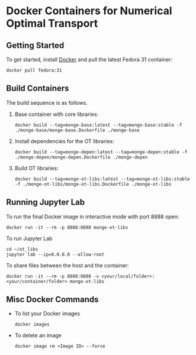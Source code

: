 # Docker Containers for Numerical Optimal Transport

## Getting Started

To get started, install [Docker](https://docs.docker.com/install/) and pull the latest Fedora 31 container:

```{bash}
docker pull fedora:31
```

## Build Containers

The build sequence is as follows.

1. Base container with core libraries:
    ```{bash}
    docker build --tag=monge-base:latest --tag=monge-base:stable -f ./monge-base/monge-base.Dockerfile ./monge-base
    ```
2. Install dependencies for the OT libraries:
    ```{bash}
    docker build --tag=monge-depen:latest --tag=monge-depen:stable -f ./monge-depen/monge-depen.Dockerfile ./monge-depen
    ```
3. Build OT libraries:
    ```{bash}
    docker build --tag=monge-ot-libs:latest --tag=monge-ot-libs:stable -f ./monge-ot-libs/monge-ot-libs.Dockerfile ./monge-ot-libs
    ```

## Running Jupyter Lab

To run the final Docker image in interactive mode with port 8888 open:
```{bash}
docker run -it --rm -p 8888:8888 monge-ot-libs
```

To run Jupyter Lab

```{bash}
cd ~/ot_libs
jupyter lab --ip=0.0.0.0 --allow-root
```

To share files between the host and the container:

```{bash}
docker run -it --rm -p 8888:8888 -v <your/local/folder>:<your/container/folder> monge-ot-libs
```

## Misc Docker Commands

* To list your Docker images
    ```{bash}
    docker images
    ```

* To delete an image
    ```{bash}
    docker image rm <Image ID> --force
